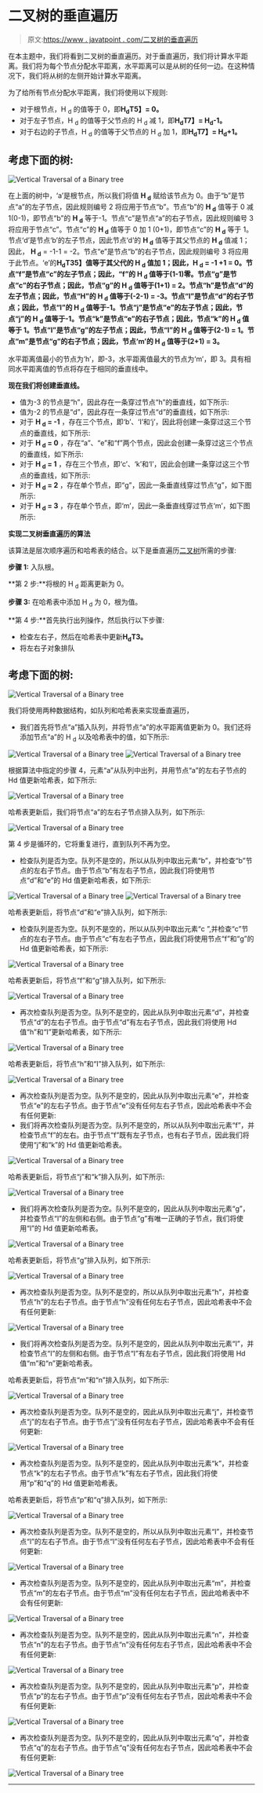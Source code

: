 # 二叉树的垂直遍历

> 原文:[https://www . javatpoint . com/二叉树的垂直遍历](https://www.javatpoint.com/vertical-traversal-of-a-binary-tree)

在本主题中，我们将看到二叉树的垂直遍历。对于垂直遍历，我们将计算水平距离。我们将为每个节点分配水平距离，水平距离可以是从树的任何一边。在这种情况下，我们将从树的左侧开始计算水平距离。

为了给所有节点分配水平距离，我们将使用以下规则:

*   对于根节点，H <sub>d</sub> 的值等于 0，即**H<sub>d</sub>T5】= 0。**
*   对于左子节点，H <sub>d</sub> 的值等于父节点的 H <sub>d</sub> 减 1，即**H<sub>d</sub>T7】= H<sub>d</sub>-1。**
*   对于右边的子节点，H <sub>d</sub> 的值等于父节点的 H <sub>d</sub> 加 1，即**H<sub>d</sub>T7】= H<sub>d</sub>+1。**

## 考虑下面的树:

![Vertical Traversal of a Binary tree](../Images/353914cc5c98630d4f7eef9547ea9dcf.png)

在上面的树中，‘a’是根节点，所以我们将值 **H <sub>d</sub>** 赋给该节点为 0。由于“b”是节点“a”的左子节点，因此规则编号 2 将应用于节点“b”。节点“b”的 **H <sub>d</sub>** 值等于 0 减 1(0-1)，即节点“b”的 **H <sub>d</sub>** 等于-1。节点“c”是节点“a”的右子节点，因此规则编号 3 将应用于节点“c”。节点“c”的 **H <sub>d</sub>** 值等于 0 加 1 (0+1)，即节点“c”的 **H <sub>d</sub>** 等于 1。节点‘d’是节点‘b’的左子节点，因此节点‘d’的 **H <sub>d</sub>** 值等于其父节点的 **H <sub>d</sub>** 值减 1；因此， **H <sub>d</sub>** = -1-1 = -2。节点“e”是节点“b”的右子节点，因此规则编号 3 将应用于此节点。‘e’的**H<sub>d</sub>T35】值等于其父代的 H <sub>d</sub> 值加 1；因此，H <sub>d</sub> = -1 +1 = 0。节点“f”是节点“c”的左子节点；因此，“f”的 H <sub>d</sub> 值等于(1-1)零。节点“g”是节点“c”的右子节点；因此，节点“g”的 H <sub>d</sub> 值等于(1+1) = 2。节点“h”是节点“d”的左子节点；因此，节点“H”的 H <sub>d</sub> 值等于(-2-1) = -3。节点“I”是节点“d”的右子节点；因此，节点“I”的 H <sub>d</sub> 值等于-1。节点“j”是节点“e”的左子节点；因此，节点“j”的 H <sub>d</sub> 值等于-1。节点“k”是节点“e”的右子节点；因此，节点“k”的 H <sub>d</sub> 值等于 1。节点“l”是节点“g”的左子节点；因此，节点“l”的 H <sub>d</sub> 值等于(2-1) = 1。节点“m”是节点“g”的右子节点；因此，节点‘m’的 H <u><sub>d</sub></u> 值等于(2+1) = 3。**

水平距离值最小的节点为‘h’，即-3，水平距离值最大的节点为‘m’，即 3。具有相同水平距离值的节点将存在于相同的垂直线中。

**现在我们将创建垂直线。**

*   值为-3 的节点是“h”，因此存在一条穿过节点“h”的垂直线，如下所示:
*   值为-2 的节点是“d”，因此存在一条穿过节点“d”的垂直线，如下所示:
*   对于 **H <sub>d</sub> = -1** ，存在三个节点，即‘b’、‘I’和‘j’，因此将创建一条穿过这三个节点的垂直线，如下所示:
*   对于 **H <sub>d</sub> = 0** ，存在“a”、“e”和“f”两个节点，因此会创建一条穿过这三个节点的垂直线，如下所示:
*   对于 **H <sub>d</sub> = 1** ，存在三个节点，即‘c’、‘k’和‘l’，因此会创建一条穿过这三个节点的垂直线，如下所示:
*   对于 **H <sub>d</sub> = 2** ，存在单个节点，即“g”，因此一条垂直线穿过节点“g”，如下图所示:
*   对于 **H <sub>d</sub> = 3** ，存在单个节点，即‘m’，因此一条垂直线穿过节点‘m’，如下图所示:

**实现二叉树垂直遍历的算法**

该算法是层次顺序遍历和哈希表的结合。以下是垂直遍历[二叉树](https://www.javatpoint.com/binary-tree)所需的步骤:

**步骤 1:** 入队根。

**第 2 步:**将根的 H <sub>d</sub> 距离更新为 0。

**步骤 3:** 在哈希表中添加 H <sub>d</sub> 为 0，根为值。

**第 4 步:**首先执行出列操作，然后执行以下步骤:

*   检查左右子，然后在哈希表中更新**H<sub>d</sub>T3。**
*   将左右子对象排队

## 考虑下面的树:

![Vertical Traversal of a Binary tree](../Images/84117395f86ce82e88c72dd9f05b10aa.png)

我们将使用两种数据结构，如队列和哈希表来实现垂直遍历，

*   我们首先将节点“a”插入队列，并将节点“a”的水平距离值更新为 0。我们还将添加节点“a”的 H <sub>d</sub> 以及哈希表中的值，如下所示:

![Vertical Traversal of a Binary tree](../Images/e7897fefadcadc8bfa83b48599f669c1.png)
![Vertical Traversal of a Binary tree](../Images/75968a30a7caa397b5b87312595a15eb.png)

根据算法中指定的步骤 4，元素“a”从队列中出列，并用节点“a”的左右子节点的 Hd 值更新哈希表，如下所示:

![Vertical Traversal of a Binary tree](../Images/946e05ba8a3a4c9661cb7becfd95cced.png)

哈希表更新后，我们将节点“a”的左右子节点排入队列，如下所示:

![Vertical Traversal of a Binary tree](../Images/fda2a48ea790db93a9ed332bb3be9e1b.png)

第 4 步是循环的，它将重复进行，直到队列不再为空。

*   检查队列是否为空。队列不是空的，所以从队列中取出元素“b”，并检查“b”节点的左右子节点。由于节点“b”有左右子节点，因此我们将使用节点“d”和“e”的 Hd 值更新哈希表，如下所示:

![Vertical Traversal of a Binary tree](../Images/7945a37d9c985b7edacb33384080c6f9.png)
![Vertical Traversal of a Binary tree](../Images/80e65b8010bceaaaaea66f46c0fd3536.png)

哈希表更新后，将节点“d”和“e”排入队列，如下所示:

*   检查队列是否为空。队列不是空的，所以从队列中取出元素“c ”,并检查“c”节点的左右子节点。由于节点“c”有左右子节点，因此我们将使用节点“f”和“g”的 Hd 值更新哈希表，如下所示:

![Vertical Traversal of a Binary tree](../Images/6707d3e8bf10af14cb0a2fb4fe0d32f7.png)

哈希表更新后，将节点“f”和“g”排入队列，如下所示:

![Vertical Traversal of a Binary tree](../Images/2b3c1d83a8d2c13c9bde9bfae382e47d.png)

*   再次检查队列是否为空。队列不是空的，因此从队列中取出元素“d”，并检查节点“d”的左右子节点。由于节点“d”有左右子节点，因此我们将使用 Hd 值“h”和“I”更新哈希表，如下所示:

![Vertical Traversal of a Binary tree](../Images/c759796c0125f0b45b67115840118dad.png)

哈希表更新后，将节点“h”和“I”排入队列，如下所示:

![Vertical Traversal of a Binary tree](../Images/8f3e8423c6a4011e05ad48b2c8ecb4ca.png)

*   再次检查队列是否为空。队列不是空的，因此从队列中取出元素“e”，并检查节点“e”的左右子节点。由于节点“e”没有任何左右子节点，因此哈希表中不会有任何更新:
*   我们将再次检查队列是否为空。队列不是空的，所以从队列中取出元素“f”，并检查节点“f”的左右。由于节点“f”既有左子节点，也有右子节点，因此我们将使用“j”和“k”的 Hd 值更新哈希表。

![Vertical Traversal of a Binary tree](../Images/ec7ca975dab026263b135f1c2c1085fe.png)

哈希表更新后，将节点“j”和“k”排入队列，如下所示:

![Vertical Traversal of a Binary tree](../Images/baa9a4b682c198931058864bbceedea4.png)

*   我们将再次检查队列是否为空。队列不是空的，因此从队列中取出元素“g”，并检查节点“l”的左侧和右侧。由于节点“g”有唯一正确的子节点，我们将使用“l”的 Hd 值更新哈希表。

![Vertical Traversal of a Binary tree](../Images/51503b892dac71e60bed48b08c2e61a7.png)

哈希表更新后，将节点“g”排入队列，如下所示:

![Vertical Traversal of a Binary tree](../Images/9eae5d9fc41c8db79255fbe6c0cb72ac.png)

*   再次检查队列是否为空。队列不是空的，所以从队列中取出元素“h”，并检查节点“h”的左右子节点。由于节点“h”没有任何左右子节点，因此哈希表中不会有任何更新:

![Vertical Traversal of a Binary tree](../Images/d28095c1363f414d7424b86504bb76f7.png)

*   我们将再次检查队列是否为空。队列不是空的，因此从队列中取出元素“I”，并检查节点“I”的左侧和右侧。由于节点“I”有左右子节点，因此我们将使用 Hd 值“m”和“n”更新哈希表。

哈希表更新后，将节点“m”和“n”排入队列，如下所示:

![Vertical Traversal of a Binary tree](../Images/30180203426836d2cc1939b92e054f8b.png)

*   再次检查队列是否为空。队列不是空的，因此从队列中取出元素“j”，并检查节点“j”的左右子节点。由于节点“j”没有任何左右子节点，因此哈希表中不会有任何更新:

![Vertical Traversal of a Binary tree](../Images/31d6c87e82fa9abff132859b3f3786b7.png)

*   再次检查队列是否为空。队列不是空的，因此从队列中取出元素“k”，并检查节点“k”的左右子节点。由于节点“k”有左右子节点，因此我们将使用“p”和“q”的 Hd 值更新哈希表。

哈希表更新后，将节点“p”和“q”排入队列，如下所示:

![Vertical Traversal of a Binary tree](../Images/50ec67a7430c27544aae538b1d826170.png)

*   再次检查队列是否为空。队列不是空的，所以从队列中取出元素“l”，并检查节点“l”的左右子节点。由于节点“l”没有任何左右子节点，因此哈希表中不会有任何更新:

![Vertical Traversal of a Binary tree](../Images/d684ab59ea386d29caddca5e7840b571.png)

*   再次检查队列是否为空。队列不是空的，因此从队列中取出元素“m”，并检查节点“m”的左右子节点。由于节点“m”没有任何左右子节点，因此哈希表中不会有任何更新:

![Vertical Traversal of a Binary tree](../Images/afb9a015ee736ee1192500bb46b8e850.png)

*   再次检查队列是否为空。队列不是空的，因此从队列中取出元素“n”，并检查节点“n”的左右子节点。由于节点“n”没有任何左右子节点，因此哈希表中不会有任何更新:

![Vertical Traversal of a Binary tree](../Images/72cb9a50a2534076f0db66639773a99d.png)

*   再次检查队列是否为空。队列不是空的，因此从队列中取出元素“p”，并检查节点“p”的左右子节点。由于节点“p”没有任何左右子节点，因此哈希表中不会有任何更新:

![Vertical Traversal of a Binary tree](../Images/d376ee88f5ec972c786a80f82832e20f.png)

*   再次检查队列是否为空。队列不是空的，因此从队列中取出元素“q”，并检查节点“q”的左右子节点。由于节点“q”没有任何左右子节点，因此哈希表中不会有任何更新:

![Vertical Traversal of a Binary tree](../Images/3311a8c2c132bfe6ce5359d6a2804d96.png)

* * *